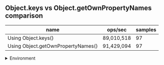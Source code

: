 ## Object.keys vs Object.getOwnPropertyNames comparison

|name|ops/sec|samples|
|-|-|-|
|Using Object.keys()|89,010,518|97|
|Using Object.getOwnPropertyNames()|91,429,094|97|


<details>
<summary>Environment</summary>

* __Machine:__ linux x64 | 4 vCPUs | 7.6GB Mem
* __Run:__ Tue Nov 07 2023 17:22:32 GMT+0000 (Coordinated Universal Time)
</details>

<!--
{"environment":{"platform":"linux","arch":"x64","cpus":4,"totalMemory":7.6085662841796875},"benchmarks":[{"name":"Using Object.keys()","opsSec":89010517.92677726,"samples":7},{"name":"Using Object.getOwnPropertyNames()","opsSec":91429094.15503494,"samples":6}]}-->
